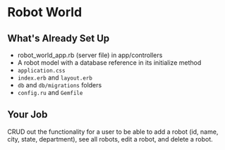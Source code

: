 # Robot World

## What's Already Set Up

* robot_world_app.rb (server file) in app/controllers
* A robot model with a database reference in its initialize method
* `application.css`
* `index.erb` and `layout.erb`
* `db` and `db/migrations` folders
* `config.ru` and `Gemfile`

## Your Job

CRUD out the functionality for a user to be able to add a robot (id, name, city, state, department), see all robots, edit a robot, and delete a robot.
